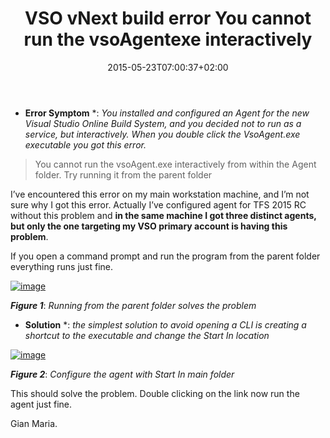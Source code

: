 ﻿---
title: "VSO vNext build error You cannot run the vsoAgentexe interactively "
description: ""
date: 2015-05-23T07:00:37+02:00
draft: false
tags: [build,VSO]
categories: [Azure DevOps]
---
* **Error Symptom** *: *You installed and configured an Agent for the new Visual Studio Online Build System, and you decided not to run as a service, but interactively. When you double click the VsoAgent.exe executable you got this error.*

> You cannot run the vsoAgent.exe interactively from within the Agent folder. Try running it from the parent folder

I’ve encountered this error on my main workstation machine, and I’m not sure why I got this error. Actually I’ve configured agent for TFS 2015 RC without this problem and  **in the same machine I got three distinct agents, but only the one targeting my VSO primary account is having this problem**.

If you open a command prompt and run the program from the parent folder everything runs just fine.

[![image](https://www.codewrecks.com/blog/wp-content/uploads/2015/05/image_thumb9.png "image")](https://www.codewrecks.com/blog/wp-content/uploads/2015/05/image9.png)

 ***Figure 1***: *Running from the parent folder solves the problem*

* **Solution** *: *the simplest solution to avoid opening a CLI is creating a shortcut to the executable and change the Start In location*

[![image](https://www.codewrecks.com/blog/wp-content/uploads/2015/05/image_thumb10.png "image")](https://www.codewrecks.com/blog/wp-content/uploads/2015/05/image10.png)

 ***Figure 2***: *Configure the agent with Start In main folder*

This should solve the problem. Double clicking on the link now run the agent just fine.

Gian Maria.
